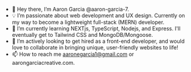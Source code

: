 - 👋 Hey there, I’m Aaron Garcia @aaron-garcia-7.
- 💡 I’m passionate about web development and UX design. Currently on my way to become a lightweight full-stack (MERN) developer.
- 🌱 I’m currently learning NEXTjs, TypeScript, Nodejs, and Express. I'll eventually get to Tailwind CSS and MongoDB/Mongoose.
- 💞️ I’m actively looking to get hired as a front-end developer, and would love to collaborate in bringing unique, user-friendly websites to life!
- 📫 How to reach me aaronegarcia1@gmail.com or aarongarciacreative.com.

<!---
aaron-garcia-7/aaron-garcia-7 is a ✨ special ✨ repository because its `README.md` (this file) appears on your GitHub profile.
You can click the Preview link to take a look at your changes.
--->
